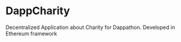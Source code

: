 # DappCharity
Decentralized Application about Charity for Dappathon. Developed in Ethereum framework
